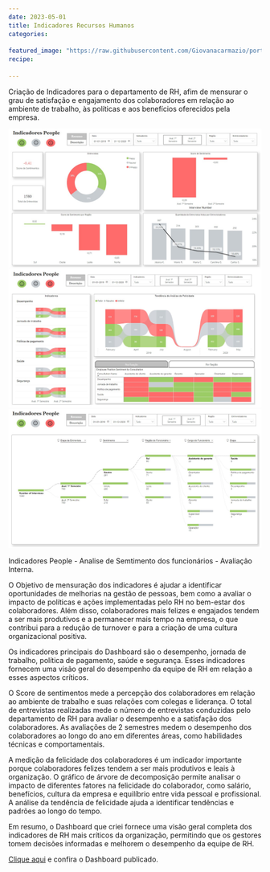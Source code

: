 ```yaml
---
date: 2023-05-01
title: Indicadores Recursos Humanos
categories:

featured_image: "https://raw.githubusercontent.com/Giovanacarmazio/portifolio/main/images/Indicadores%20People.jpg"
recipe:
 
---
```



 Criação de Indicadores para o departamento de RH, afim de mensurar o grau de satisfação e engajamento dos colaboradores em relação ao ambiente de trabalho, às políticas e aos benefícios oferecidos pela empresa.


![](https://raw.githubusercontent.com/Giovanacarmazio/portifolio/main/images/Indicadores%20People.jpg)
![](https://raw.githubusercontent.com/Giovanacarmazio/portifolio/main/images/Indicadores%20People%201%20.jpg)
![](https://raw.githubusercontent.com/Giovanacarmazio/portifolio/main/images/Indicadores%20People%202.jpg)

Indicadores People - Analise de Semtimento dos funcionários - Avaliação Interna.

O Objetivo de mensuração dos indicadores é ajudar a identificar oportunidades de melhorias na gestão de pessoas, bem como a avaliar o impacto de políticas e ações implementadas pelo RH no bem-estar dos colaboradores. Além disso, colaboradores mais felizes e engajados tendem a ser mais produtivos e a permanecer mais tempo na empresa, o que contribui para a redução de turnover e para a criação de uma cultura organizacional positiva.

Os indicadores principais do Dashboard são o desempenho, jornada de trabalho, política de pagamento, saúde e segurança. Esses indicadores fornecem uma visão geral do desempenho da equipe de RH em relação a esses aspectos críticos.

O Score de sentimentos mede a percepção dos colaboradores em relação ao ambiente de trabalho e suas relações com colegas e liderança. O total de entrevistas realizadas mede o número de entrevistas conduzidas pelo departamento de RH para avaliar o desempenho e a satisfação dos colaboradores. As avaliações de 2 semestres medem o desempenho dos colaboradores ao longo do ano em diferentes áreas, como habilidades técnicas e comportamentais.

A medição da felicidade dos colaboradores é um indicador importante porque colaboradores felizes tendem a ser mais produtivos e leais à organização. O gráfico de árvore de decomposição permite analisar o impacto de diferentes fatores na felicidade do colaborador, como salário, benefícios, cultura da empresa e equilíbrio entre vida pessoal e profissional. A análise da tendência de felicidade ajuda a identificar tendências e padrões ao longo do tempo.

Em resumo, o Dashboard que criei fornece uma visão geral completa dos indicadores de RH mais críticos da organização, permitindo que os gestores tomem decisões informadas e melhorem o desempenho da equipe de RH.


<a href="https://public.tableau.com/app/profile/giovana7132/viz/Livro7_16297549846540/Painel1">Clique aqui</a> e confira o Dashboard publicado.


